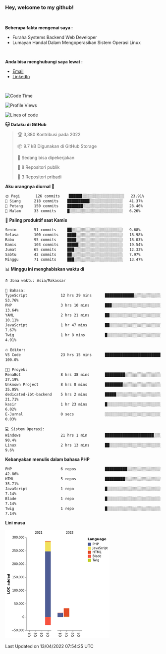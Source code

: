 <h3>Hey, welcome to my github!</h3>

<br>

<p><strong>Beberapa fakta mengenai saya :</strong></p>

<ul>
  <li>Furaha Systems Backend Web Developer</li>
  <li>Lumayan Handal Dalam Mengoperasikan Sistem Operasi Linux</li>
</ul>

<br>

<p><strong>Anda bisa menghubungi saya lewat :</strong></p>

<ul>
  <li><a href="mailto:renaldiapriyanto419@gmail.com">Email</a></li>
  <li><a href="https://www.linkedin.com/in/renaldi-kadang-314314206/">LinkedIn</a></li>
</ul>

<br>

<!--START_SECTION:waka-->
![Code Time](http://img.shields.io/badge/Code%20Time-76%20hrs%204%20mins-blue)

![Profile Views](http://img.shields.io/badge/Profil%20dilihat-2-blue)

![Lines of code](https://img.shields.io/badge/Sejak%20Hello%20World%20aku%20telah%20menulis-304%20Thousand%20baris%20kode-blue)

**🐱 Dataku di GitHub** 

> 🏆 3,380 Kontribusi pada 2022
 > 
> 📦 9.7 kB Digunakan di GitHub Storage 
 > 
> 💼 Sedang bisa dipekerjakan
 > 
> 📜 8 Repositori publik 
 > 
> 🔑 3 Repositori pribadi  
 > 
**Aku orangnya diurnal 🐤** 

```text
🌞 Pagi       126 commits    ██████░░░░░░░░░░░░░░░░░░░   23.91% 
🌆 Siang      218 commits    ██████████░░░░░░░░░░░░░░░   41.37% 
🌃 Petang     150 commits    ███████░░░░░░░░░░░░░░░░░░   28.46% 
🌙 Malam      33 commits     █░░░░░░░░░░░░░░░░░░░░░░░░   6.26%

```
📅 **Paling produktif saat Kamis** 

```text
Senin        51 commits     ██░░░░░░░░░░░░░░░░░░░░░░░   9.68% 
Selasa       100 commits    ████░░░░░░░░░░░░░░░░░░░░░   18.98% 
Rabu         95 commits     ████░░░░░░░░░░░░░░░░░░░░░   18.03% 
Kamis        103 commits    █████░░░░░░░░░░░░░░░░░░░░   19.54% 
Jumat        65 commits     ███░░░░░░░░░░░░░░░░░░░░░░   12.33% 
Sabtu        42 commits     ██░░░░░░░░░░░░░░░░░░░░░░░   7.97% 
Minggu       71 commits     ███░░░░░░░░░░░░░░░░░░░░░░   13.47%

```


📊 **Minggu ini menghabiskan waktu di** 

```text
⌚︎ Zona waktu: Asia/Makassar

💬 Bahasa: 
TypeScript               12 hrs 29 mins      █████████████░░░░░░░░░░░░   53.76% 
PHP                      3 hrs 10 mins       ███░░░░░░░░░░░░░░░░░░░░░░   13.64% 
YAML                     2 hrs 21 mins       ██░░░░░░░░░░░░░░░░░░░░░░░   10.11% 
JavaScript               1 hr 47 mins        ██░░░░░░░░░░░░░░░░░░░░░░░   7.67% 
Twig                     1 hr 8 mins         █░░░░░░░░░░░░░░░░░░░░░░░░   4.91%

🔥 Editor: 
VS Code                  23 hrs 15 mins      █████████████████████████   100.0%

🐱‍💻 Proyek: 
RenaBot                  8 hrs 38 mins       █████████░░░░░░░░░░░░░░░░   37.19% 
Unknown Project          8 hrs 8 mins        ████████░░░░░░░░░░░░░░░░░   35.05% 
dedicated-ibt-backend    5 hrs 2 mins        █████░░░░░░░░░░░░░░░░░░░░   21.71% 
kasir                    1 hr 23 mins        █░░░░░░░░░░░░░░░░░░░░░░░░   6.02% 
E-Jurnal                 0 secs              ░░░░░░░░░░░░░░░░░░░░░░░░░   0.03%

💻 Sistem Operasi: 
Windows                  21 hrs 1 min        ██████████████████████░░░   90.4% 
Linux                    2 hrs 13 mins       ██░░░░░░░░░░░░░░░░░░░░░░░   9.6%

```

**Kebanyakan menulis dalam bahasa PHP** 

```text
PHP                      6 repos             ██████████░░░░░░░░░░░░░░░   42.86% 
HTML                     5 repos             █████████░░░░░░░░░░░░░░░░   35.71% 
JavaScript               1 repo              █░░░░░░░░░░░░░░░░░░░░░░░░   7.14% 
Blade                    1 repo              █░░░░░░░░░░░░░░░░░░░░░░░░   7.14% 
Twig                     1 repo              █░░░░░░░░░░░░░░░░░░░░░░░░   7.14%

```


**Lini masa**

![Chart not found](https://raw.githubusercontent.com/Sylent-Sys/Sylent-Sys/main/charts/bar_graph.png) 


 Last Updated on 13/04/2022 07:54:25 UTC
<!--END_SECTION:waka-->
